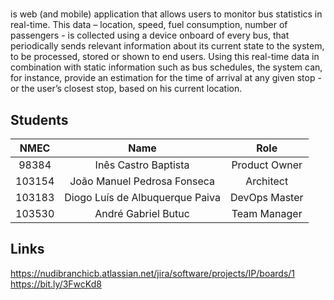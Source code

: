 # <App Name>

<App Name> is web (and mobile) application that allows users to monitor bus statistics in real-time. This data – location, speed, fuel consumption, number of passengers - is collected using a device onboard of every bus, that periodically sends relevant information about its current state to the system, to be processed, stored or shown to end users. Using this real-time data in combination with static information such as bus schedules, the system can, for instance, provide an estimation for the time of arrival at any given stop - or the user’s closest stop, based on his current location.

## Students

| NMEC   | Name                            | Role          |
|:------:|:-------------------------------:|:-------------:|
| 98384  | Inês Castro Baptista            | Product Owner |
| 103154 | João Manuel Pedrosa Fonseca     | Architect     |
| 103183 | Diogo Luís de Albuquerque Paiva | DevOps Master |
| 103530 | André Gabriel Butuc             | Team Manager  |

## Links

https://nudibranchicb.atlassian.net/jira/software/projects/IP/boards/1
https://bit.ly/3FwcKd8
